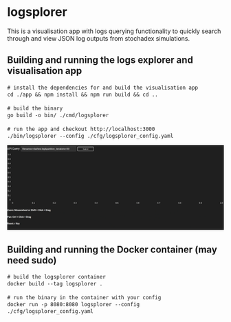 # logsplorer

This is a visualisation app with logs querying functionality to quickly search through and view JSON log outputs from stochadex simulations.

## Building and running the logs explorer and visualisation app

```shell
# install the dependencies for and build the visualisation app
cd ./app && npm install && npm run build && cd ..

# build the binary
go build -o bin/ ./cmd/logsplorer

# run the app and checkout http://localhost:3000
./bin/logsplorer --config ./cfg/logsplorer_config.yaml
```

![Using Viz](app/public/using-viz.gif)

## Building and running the Docker container (may need sudo)

```shell
# build the logsplorer container
docker build --tag logsplorer .

# run the binary in the container with your config
docker run -p 8080:8080 logsplorer --config ./cfg/logsplorer_config.yaml
```

